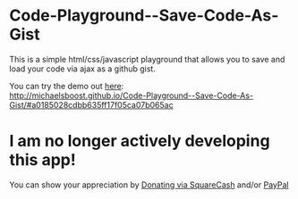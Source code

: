 # Code-Playground--Save-Code-As-Gist
This is a simple html/css/javascript playground that allows you to save and load your code via ajax as a github gist.

You can try the demo out [here](http://michaelsboost.github.io/Code-Playground--Save-Code-As-Gist/#a0185028cdbb635ff17f05ca07b065ac):  
http://michaelsboost.github.io/Code-Playground--Save-Code-As-Gist/#a0185028cdbb635ff17f05ca07b065ac

# I am no longer actively developing this app!

You can show your appreciation by [Donating via SquareCash](https://cash.me/$michaelsboost) and/or [PayPal](https://www.paypal.me/mikethedj4)
